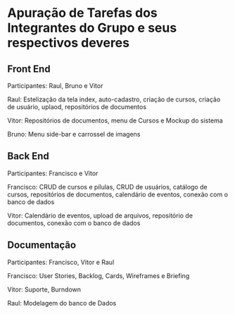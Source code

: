 # Apuração de Tarefas dos Integrantes do Grupo e seus respectivos deveres

## Front End 
Participantes: Raul, Bruno e Vitor

Raul: Estelização da tela index, auto-cadastro, criação de cursos, criação de usuário, uplaod, repositórios de documentos

Vitor: Repositórios de documentos, menu de Cursos e Mockup do sistema

Bruno: Menu side-bar e carrossel de imagens 

## Back End
Participantes: Francisco e Vitor 

Francisco: CRUD de cursos e pílulas, CRUD de usuários, catálogo de cursos, repositórios de documentos, calendário de eventos, conexão com o banco de dados

Vitor: Calendário de eventos, upload de arquivos, repositório de documentos, conexão com o banco de dados

## Documentação 
Participantes: Francisco, Vitor e Raul 

Francisco: User Stories, Backlog, Cards, Wireframes e Briefing 

Vitor: Suporte, Burndown

Raul: Modelagem do banco de Dados
